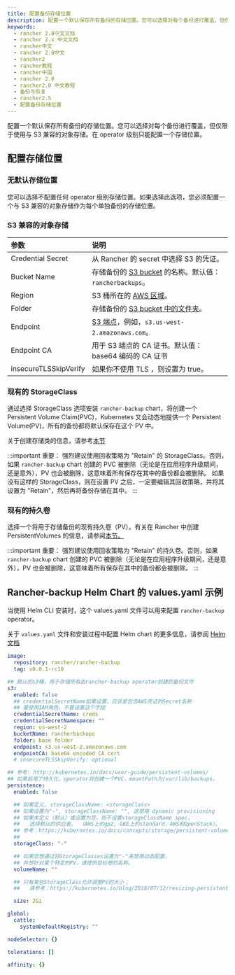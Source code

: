 ```yaml
---
title: 配置备份存储位置
description: 配置一个默认保存所有备份的存储位置。您可以选择对每个备份进行覆盖，但仅限于使用与 S3 兼容的对象存储。在 operator 级别只能配置一个存储位置。
keywords:
  - rancher 2.0中文文档
  - rancher 2.x 中文文档
  - rancher中文
  - rancher 2.0中文
  - rancher2
  - rancher教程
  - rancher中国
  - rancher 2.0
  - rancher2.0 中文教程
  - 备份与恢复
  - rancher2.5
  - 配置备份存储位置
---
```


配置一个默认保存所有备份的存储位置。您可以选择对每个备份进行覆盖，但仅限于使用与 S3 兼容的对象存储。在 operator 级别只能配置一个存储位置。

## 配置存储位置

### 无默认存储位置

您可以选择不配置任何 operator 级别存储位置。如果选择此选项，您必须配置一个与 S3 兼容的对象存储作为每个单独备份的存储位置。

### S3 兼容的对象存储

| 参数                  | 说明                                                                                                                        |
| :-------------------- | :-------------------------------------------------------------------------------------------------------------------------- |
| Credential Secret     | 从 Rancher 的 secret 中选择 S3 的凭证。                                                                                     |
| Bucket Name           | 存储备份的 [S3 bucket](https://docs.aws.amazon.com/AmazonS3/latest/dev/UsingBucket.html) 的名称。默认值：`rancherbackups`。 |
| Region                | S3 桶所在的 [AWS 区域](https://aws.amazon.com/about-aws/global-infrastructure/regions_az/)。                                |
| Folder                | 存储备份的 [S3 bucket 中的文件夹](https://docs.aws.amazon.com/AmazonS3/latest/user-guide/using-folders.html)。              |
| Endpoint              | [S3 端点](https://docs.aws.amazon.com/general/latest/gr/s3.html)，例如，`s3.us-west-2.amazonaws.com`。                      |
| Endpoint CA           | 用于 S3 端点的 CA 证书。默认值：base64 编码的 CA 证书                                                                       |
| insecureTLSSkipVerify | 如果你不使用 TLS ，则设置为 true。                                                                                          |

### 现有的 StorageClass

通过选择 StorageClass 选项安装 `rancher-backup` chart，将创建一个 Persistent Volume Claim(PVC)，Kubernetes 又会动态地提供一个 Persistent Volume(PV)，所有的备份都将默认保存在这个 PV 中。

关于创建存储类的信息，请参考[本节](/docs/rancher2/cluster-admin/volumes-and-storage/provisioning-new-storage/#1-add-a-storage-class-and-configure-it-to-use-your-storag-provider)

:::important 重要：
强烈建议使用回收策略为 "Retain" 的 StorageClass。否则，如果 `rancher-backup` chart 创建的 PVC 被删除（无论是在应用程序升级期间，还是意外），PV 也会被删除，这意味着所有保存在其中的备份都会被删除。
如果没有这样的 StorageClass，则在设置 PV 之后，一定要编辑其回收策略，并将其设置为 "Retain"，然后再将备份存储在其中。
:::

### 现有的持久卷

选择一个将用于存储备份的现有持久卷（PV）。有关在 Rancher 中创建 PersistentVolumes 的信息，请参阅[本节。](/docs/rancher2/cluster-admin/volumes-and-storage/attaching-existing-storage/#2-add-a-persistent-volume-that-refers-to-the-persistent-storage)

:::important 重要：
强烈建议使用回收策略为 "Retain" 的持久卷。否则，如果 `rancher-backup` chart 创建的 PVC 被删除（无论是在应用程序升级期间，还是意外），PV 也会被删除，这意味着所有保存在其中的备份都会被删除。
:::

## Rancher-backup Helm Chart 的 values.yaml 示例

当使用 Helm CLI 安装时，这个 values.yaml 文件可以用来配置 `rancher-backup` operator。

关于 `values.yaml` 文件和安装过程中配置 Helm chart 的更多信息，请参阅 [Helm 文档](https://helm.sh/docs/intro/using_helm/#customizing-the-chart-before-installing)

```yaml
image:
  repository: rancher/rancher-backup
  tag: v0.0.1-rc10

## 默认的s3桶，用于存储所有由rancher-backup operator创建的备份文件
s3:
  enabled: false
  ## credentialSecretName如果设置，应该是包含AWS凭证的Secret名称
  ## 要使用IAM角色，不要设置这个字段
  credentialSecretName: creds
  credentialSecretNamespace: ""
  region: us-west-2
  bucketName: rancherbackups
  folder: base folder
  endpoint: s3.us-west-2.amazonaws.com
  endpointCA: base64 encoded CA cert
  # insecureTLSSkipVerify: optional

## 参考: http://kubernetes.io/docs/user-guide/persistent-volumes/
## 如果启用了持久化，operator将创建一个PVC，mountPath为/var/lib/backups。
persistence:
  enabled: false

  ## 如果定义, storageClassName: <storageClass>
  ## 如果设置为"-", storageClassName: "", 这禁用 dynamic provisioning
  ## 如果未定义（默认）或设置为空，则不设置storageClassName spec，
  ##   选择默认的供应者。 （AWS上的gp2, GKE上的standard，AWS和OpenStack）。
  ## 参考：https://kubernetes.io/docs/concepts/storage/persistent-volumes/#class-1
  ##
  storageClass: "-"

  ## 如果您想通过将StorageClasses设置为"-"来禁用动态配置，
  ## 并想针对某个特定的PV，请提供目标卷的名称。
  volumeName: ""

  ## 只有某些StorageClass允许调整PV的大小；
  ##   请参考：https://kubernetes.io/blog/2018/07/12/resizing-persistent-volumes-using-kubernetes/。

  size: 2Gi

global:
  cattle:
    systemDefaultRegistry: ""

nodeSelector: {}

tolerations: []

affinity: {}
```
